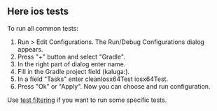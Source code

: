 ## Here ios tests

To run all common tests:
1. Run > Edit Configurations. The Run/Debug Configurations dialog appears.
2. Press "+" button and select "Gradle".
3. In the right part of dialog enter name.
4. Fill in the Gradle project field (kaluga:<your module>).
5. In a field "Tasks" enter cleanIosx64Test iosx64Test.
6. Press "Ok" or "Apply". Now you can choose and run configuration.

Use [test filtering](https://docs.gradle.org/current/userguide/java_testing.html#test_filtering) if you want to run some specific tests.   
